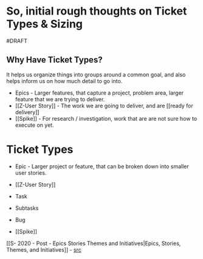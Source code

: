 # So, initial rough thoughts on Ticket Types & Sizing 
#DRAFT
## Why Have Ticket Types?

It helps us organize things into groups around a common goal, and also helps inform us on how much detail to go into.

- Epics - Larger features,  that capture a project, problem area, larger feature that we are trying to deliver. 
- [[Z-User Story]] - The work we are going to deliver, and are [[ready for delivery]] 
- [[Spike]] - For research / investigation, work that are are not sure how to execute on yet.



# Ticket Types

- Epic - Larger project or feature, that can be broken down into smaller user stories. 


- [[Z-User Story]]
- Task
- Subtasks
- Bug
- [[Spike]] 


[[S- 2020 - Post - Epics Stories Themes and Initiatives|Epics, Stories, Themes, and Initiatives]] - [src](https://www.atlassian.com/agile/project-management/user-stories)


